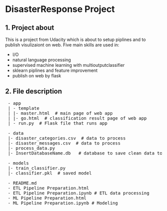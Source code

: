 # DisasterResponse Project

## 1. Project about
This is a project from Udacity which is about to setup piplines and to publish visulizaiont on web. Five main skills are used in:
  - I/O
  - natural language processing
  - supervised machine learning with multioutputclassifier
  - sklearn piplines and feature improvement
  - publish on web by flask
  
 ## 2. File description
 
<pre>
 - app
 | - template
 | |- master.html  # main page of web app
 | |- go.html  # classification result page of web app
 | - run.py  # Flask file that runs app

 - data
 |- disaster_categories.csv  # data to process 
 |- disaster_messages.csv  # data to process
 |- process_data.py
 |- InsertDatabaseName.db   # database to save clean data to

 - models
 |- train_classifier.py
 |- classifier.pkl  # saved model 

 - README.md
 - ETL Pipeline Preparation.html 
 - ETL Pipeline Preparation.ipynb # ETL data processing
 - ML Pipeline Preparation.html
 - ML Pipeline Preparation.ipynb # Modeling 
 </pre>
